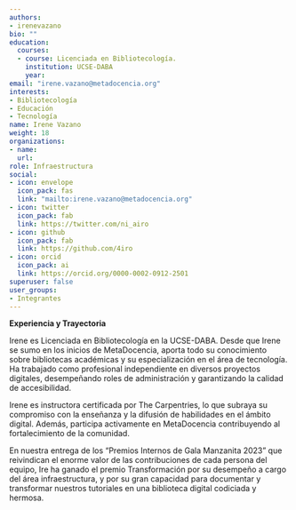 ```yaml
---
authors:
- irenevazano
bio: ""
education:
  courses:
  - course: Licenciada en Bibliotecología.
    institution: UCSE-DABA 
    year: 
email: "irene.vazano@metadocencia.org"
interests:
- Bibliotecología
- Educación
- Tecnología
name: Irene Vazano
weight: 18
organizations:
- name: 
  url: 
role: Infraestructura 
social:
- icon: envelope
  icon_pack: fas
  link: "mailto:irene.vazano@metadocencia.org"
- icon: twitter
  icon_pack: fab
  link: https://twitter.com/ni_airo
- icon: github
  icon_pack: fab
  link: https://github.com/4iro
- icon: orcid
  icon_pack: ai
  link: https://orcid.org/0000-0002-0912-2501
superuser: false
user_groups:
- Integrantes
---
```


**Experiencia y Trayectoria**

Irene es Licenciada en  Bibliotecología en la UCSE-DABA. Desde que Irene se sumo en los inicios de MetaDocencia, aporta todo su conocimiento sobre bibliotecas académicas  y su especialización en el área de tecnología. 
Ha trabajado como profesional independiente en diversos proyectos digitales, desempeñando roles de administración y garantizando la calidad de accesibilidad.

Irene es instructora certificada por The Carpentries, lo que subraya su compromiso con la enseñanza y la difusión de habilidades en el ámbito digital. Además, participa activamente en MetaDocencia contribuyendo al fortalecimiento de la comunidad.

En nuestra entrega de los “Premios Internos de Gala Manzanita 2023” que reivindican el enorme valor de las contribuciones de cada persona del equipo, Ire ha ganado el premio Transformación por su desempeño a cargo del área infraestructura, y por su gran capacidad para documentar y transformar nuestros tutoriales en una biblioteca digital codiciada y hermosa.
